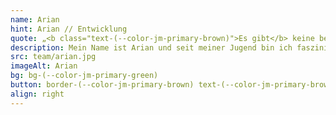 ```yaml
---
name: Arian
hint: Arian // Entwicklung
quote: „<b class="text-(--color-jm-primary-brown)">Es gibt</b> keine bessere Schönheit als <b>den Intellekt.</b>“
description: Mein Name ist Arian und seit meiner Jugend bin ich fasziniert von der Welt der Technologie. Ich habe in Hannover meine Ausbildung zum Fachinformatiker abgeschlossen und mich seither intensiv mit der Entwicklung und Programmierung von Anwendungen, IoT-Systemen und Raspberry Pi beschäftigt. Das Entwickeln intelligenter Lösungen und das Programmieren innovativer Anwendungen sind meine Leidenschaft. Mein Antrieb ist das tiefe Verständnis und die Schönheit des Intellekts, denn ich glaube fest daran, dass „es keine bessere Schönheit als den Intellekt“ gibt. Bei JOTT.MEDIA setze ich mein Wissen ein, um zukunftsweisende Projekte voranzutreiben und technische Herausforderungen zu meistern.
src: team/arian.jpg
imageAlt: Arian
bg: bg-(--color-jm-primary-green)
button: border-(--color-jm-primary-brown) text-(--color-jm-primary-brown)
align: right
---
```

